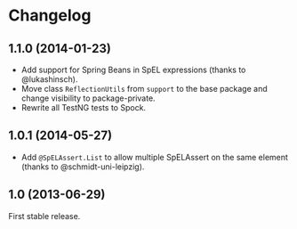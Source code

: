 # Changelog

## 1.1.0 (2014-01-23)

*  Add support for Spring Beans in SpEL expressions (thanks to @lukashinsch).
*  Move class `ReflectionUtils` from `support` to the base package and change visibility to package-private.
*  Rewrite all TestNG tests to Spock.

## 1.0.1 (2014-05-27)

*  Add `@SpELAssert.List` to allow multiple SpELAssert on the same element (thanks to @schmidt-uni-leipzig).

## 1.0 (2013-06-29)

First stable release.
